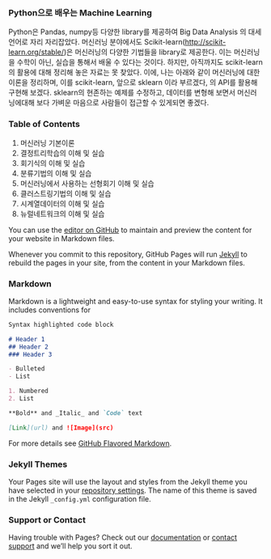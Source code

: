 ### Python으로 배우는 Machine Learning

Python은 Pandas, numpy등 다양한 library를 제공하여 Big Data Analysis 의 대세 언어로 자리 자리잡았다.
머신러닝 분야에서도 Scikit-learn(http://scikit-learn.org/stable/)은 머신러닝의 다양한 기법들을 library로 제공한다. 
이는 머신러닝을 수학이 아닌, 실습을 통해서 배울 수 있다는 것이다. 하지만, 아직까지도 scikit-learn의 활용에 대해 정리해 놓은 자료는 못 찾았다.
이에, 나는 아래와 같이 머신러닝에 대한 이론을 정리하며, 이를 scikit-learn, 앞으로 sklearn 이라 부르겠다, 의 API를 활용해 구현해 보겠다. 
sklearn의 현존하는 예제를 수정하고, 데이터를 변형해 보면서 머신러닝에대해 보다 가벼운 마음으로 사람들이 접근할 수 있게되면 좋겠다.

### Table of Contents
1. 머신러닝 기본이론
2. 결정트리학습의 이해 및 실습
3. 회기식의 이해 및 실습
4. 분류기법의 이해 및 실습
5. 머신러닝에서 사용하는 선형회기 이해 및 실습
6. 클러스트링기법의 이해 및 실습
7. 시계열데이터의 이해 및 실습
8. 뉴럴네트워크의 이해 및 실습



You can use the [editor on GitHub](https://github.com/smtSpecial/ml-python/edit/master/README.md) to maintain and preview the content for your website in Markdown files.

Whenever you commit to this repository, GitHub Pages will run [Jekyll](https://jekyllrb.com/) to rebuild the pages in your site, from the content in your Markdown files.

### Markdown

Markdown is a lightweight and easy-to-use syntax for styling your writing. It includes conventions for

```markdown
Syntax highlighted code block

# Header 1
## Header 2
### Header 3

- Bulleted
- List

1. Numbered
2. List

**Bold** and _Italic_ and `Code` text

[Link](url) and ![Image](src)
```

For more details see [GitHub Flavored Markdown](https://guides.github.com/features/mastering-markdown/).

### Jekyll Themes

Your Pages site will use the layout and styles from the Jekyll theme you have selected in your [repository settings](https://github.com/smtSpecial/ml-python/settings). The name of this theme is saved in the Jekyll `_config.yml` configuration file.

### Support or Contact

Having trouble with Pages? Check out our [documentation](https://help.github.com/categories/github-pages-basics/) or [contact support](https://github.com/contact) and we’ll help you sort it out.
